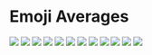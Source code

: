# Emoji Averages

![](https://raw.githubusercontent.com/josephwilk/emoji_averages/master/imgs/activity.png)
![](https://raw.githubusercontent.com/josephwilk/emoji_averages/master/imgs/animals.png)
![](https://raw.githubusercontent.com/josephwilk/emoji_averages/master/imgs/clothing.png)
![](https://raw.githubusercontent.com/josephwilk/emoji_averages/master/imgs/flags.png)
![](https://raw.githubusercontent.com/josephwilk/emoji_averages/master/imgs/food-drink.png)
![](https://raw.githubusercontent.com/josephwilk/emoji_averages/master/imgs/hand-gestures.png)
![](https://raw.githubusercontent.com/josephwilk/emoji_averages/master/imgs/nature.png)
![](https://raw.githubusercontent.com/josephwilk/emoji_averages/master/imgs/objects.png)
![](https://raw.githubusercontent.com/josephwilk/emoji_averages/master/imgs/people.png)
![](https://raw.githubusercontent.com/josephwilk/emoji_averages/master/imgs/smileys.png)
![](https://raw.githubusercontent.com/josephwilk/emoji_averages/master/imgs/symbols.png)
![](https://raw.githubusercontent.com/josephwilk/emoji_averages/master/imgs/travel-places.png)
